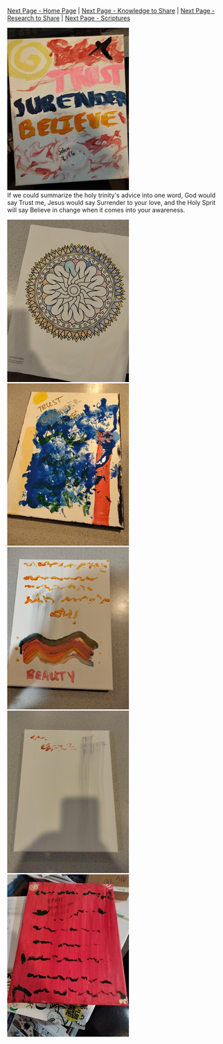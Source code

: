 [Next Page - Home Page](/index.md) | [Next Page - Knowledge to Share](/Knowledge.md) | [Next Page - Research to Share](/Research.md) | [Next Page - Scriptures](/Verses.md)  

![Trust_Surrender_Believe](/assets/tsb.jpg)  
If we could summarize the holy trinity's advice into one word, God would say Trust me, Jesus would say Surrender to your love, and the Holy Sprit will say Believe in change when it comes into your awareness.  

![Spiral](/assets/artw.jpg) ![Trust_Surrender_Believe](/assets/tsb2.jpg) ![Trust_Surrender_Believe](/assets/tsb3.jpg) ![Trust_Surrender_Believe](/assets/tsb4.jpg) ![Trust_Surrender_Believe](/assets/tsb5.jpg) 
<!--- (tsb2) This painting is inspired by the verse " I, Paul, myself entreat you, by the meekness and gentleness of Christ--I who am humble when face to face with you, but bold toward you when I am away!--" - 2 Corinthians 10:1 --->
<!--- (tsb3) This painting is about American image of BEAUTY. The three dots are reflected so they should be seen as three not six; it represents the Father, Son, and Holy Spirit. The smudged grey lettering in the background says: “Trust” “Surrender” “Believe” in that order. --->
<!--- (tsb4) This picture has the wording "trust, believe, surrender" smeared in grey in the background. The wording warns the others to "stay away" from the owner of the painting.---> 
<!--- (tsb5) This picture has the wording "trust, believe, surrender" smeared in grey in the background. The text asks the question "where are my friends?"  --->
